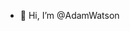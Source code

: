 - 👋 Hi, I’m @AdamWatson

<!---
AdamWatson/AdamWatson is a ✨ special ✨ repository because its `README.md` (this file) appears on your GitHub profile.
You can click the Preview link to take a look at your changes.
--->
